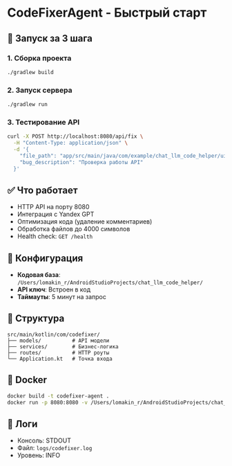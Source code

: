 # CodeFixerAgent - Быстрый старт

## 🚀 Запуск за 3 шага

### 1. Сборка проекта
```bash
./gradlew build
```

### 2. Запуск сервера
```bash
./gradlew run
```

### 3. Тестирование API
```bash
curl -X POST http://localhost:8080/api/fix \
  -H "Content-Type: application/json" \
  -d '{
    "file_path": "app/src/main/java/com/example/chat_llm_code_helper/ui/components/LoadingIndicator.kt",
    "bug_description": "Проверка работы API"
  }'
```

## ✅ Что работает

- HTTP API на порту 8080
- Интеграция с Yandex GPT
- Оптимизация кода (удаление комментариев)
- Обработка файлов до 4000 символов
- Health check: `GET /health`

## 🔧 Конфигурация

- **Кодовая база**: `/Users/lomakin_r/AndroidStudioProjects/chat_llm_code_helper/`
- **API ключ**: Встроен в код
- **Таймауты**: 5 минут на запрос

## 📁 Структура

```
src/main/kotlin/com/codefixer/
├── models/          # API модели
├── services/        # Бизнес-логика
├── routes/          # HTTP роуты
└── Application.kt   # Точка входа
```

## 🐳 Docker

```bash
docker build -t codefixer-agent .
docker run -p 8080:8080 -v /Users/lomakin_r/AndroidStudioProjects/chat_llm_code_helper:/Users/lomakin_r/AndroidStudioProjects/chat_llm_code_helper:ro codefixer-agent
```

## 📝 Логи

- Консоль: STDOUT
- Файл: `logs/codefixer.log`
- Уровень: INFO
